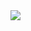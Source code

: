 <a>
  <img align="center" src="https://github-readme-stats.vercel.app/api/top-langs/?username=manucabral&layout=compact&theme=dark" />
</a>

